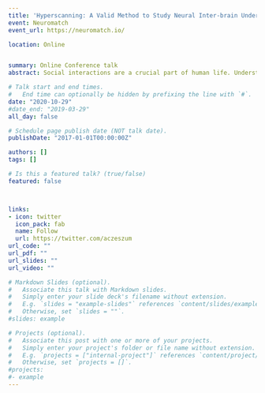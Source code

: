 ```yaml
---
title: 'Hyperscanning: A Valid Method to Study Neural Inter-brain Underpinnings of Social Interaction'
event: Neuromatch
event_url: https://neuromatch.io/

location: Online


summary: Online Conference talk
abstract: Social interactions are a crucial part of human life. Understanding the neural underpinnings of social interactions is a challenging task that the hyperscanning method has been trying to tackle over the last two decades. Here, we review the existing literature and evaluate the current state of the hyperscanning method. We review the type of methods (fMRI, M/EEG, and fNIRS) that are used to measure brain activity from more than one participant simultaneously and weigh their pros and cons for hyperscanning. Further, we discuss different types of analyses that are used to estimate brain networks and synchronization. Lastly, we present results of hyperscanning studies in the context of different cognitive functions and their relations to social interactions. All in all, we aim to comprehensively present methods, analyses, and results from the last 20 years of hyperscanning research.

# Talk start and end times.
#   End time can optionally be hidden by prefixing the line with `#`.
date: "2020-10-29"
#date_end: "2019-03-29"
all_day: false

# Schedule page publish date (NOT talk date).
publishDate: "2017-01-01T00:00:00Z"

authors: []
tags: []

# Is this a featured talk? (true/false)
featured: false



links:
- icon: twitter
  icon_pack: fab
  name: Follow
  url: https://twitter.com/aczeszum
url_code: ""
url_pdf: ""
url_slides: ""
url_video: ""

# Markdown Slides (optional).
#   Associate this talk with Markdown slides.
#   Simply enter your slide deck's filename without extension.
#   E.g. `slides = "example-slides"` references `content/slides/example-slides.md`.
#   Otherwise, set `slides = ""`.
#slides: example

# Projects (optional).
#   Associate this post with one or more of your projects.
#   Simply enter your project's folder or file name without extension.
#   E.g. `projects = ["internal-project"]` references `content/project/deep-learning/index.md`.
#   Otherwise, set `projects = []`.
#projects:
#- example
---
```


